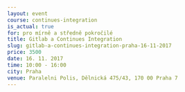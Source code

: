 ```yaml
---
layout: event
course: continues-integration
is_actual: true
for: pro mírně a středně pokročilé
title: Gitlab a Continues Integration
slug: gitlab-a-continues-integration-praha-16-11-2017
price: 3500
date: 16. 11. 2017
time: 10:00 - 16:00
city: Praha
venue: Paralelni Polis, Dělnická 475/43, 170 00 Praha 7
---
```


